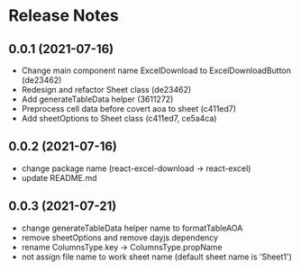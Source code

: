 <!-- markdownlint-disable MD024 MD034 MD033 -->

# Release Notes

## 0.0.1 (2021-07-16)

- Change main component name ExcelDownload to ExcelDownloadButton (de23462)
- Redesign and refactor Sheet class (de23462)
- Add generateTableData helper (3611272)
- Preprocess cell data before covert aoa to sheet (c411ed7)
- Add sheetOptions to Sheet class (c411ed7, ce5a4ca)

## 0.0.2 (2021-07-16)

- change package name (react-excel-download -> react-excel)
- update README.md

## 0.0.3 (2021-07-21)

- change generateTableData helper name to formatTableAOA
- remove sheetOptions and remove dayjs dependency
- rename ColumnsType.key -> ColumnsType.propName
- not assign file name to work sheet name (default sheet name is 'Sheet1')
